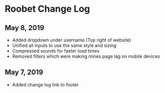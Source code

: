 # Roobet Change Log

## May 8, 2019
* Added dropdown under username (Top right of website)
* Unified all inputs to use the same style and sizing
* Compressed sounds for faster load times
* Removed filters which were making mines page lag on mobile devices

## May 7, 2019
* Added change log link to footer
